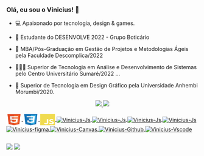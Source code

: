 ### Olá, eu sou o Vinicius! 👋

- 💻 Apaixonado por tecnologia, design & games. 
- 🚀 Estudante do DESENVOLVE 2022 - Grupo Boticário 

- 🎯 MBA/Pós-Graduação em Gestão de Projetos e Metodologias Ágeis pela Faculdade Descomplica/2022
- 👨🏿‍🎓 Superior de Tecnologia em Análise e Desenvolvimento de Sistemas pelo Centro Universitário Sumaré/2022 ...
- 🎨 Superior de Tecnologia em Design Gráfico pela Universidade Anhembi Morumbi/2020. 

<div align="center">
  <a href="https://github.com/vinnisilva18">
  <img height="130" src="https://github-readme-stats.vercel.app/api?username=vinnisilva18&show_icons=true&theme=tokyonight&include_all_commits=true&count_private=true"/>
  <img height="130m" src="https://github-readme-stats.vercel.app/api/top-langs/?username=vinnisilva18&layout=compact&langs_count=8&theme=tokyonight"/>
 
</div>

<div style="display: inline_block"><br>
  <img align="center" alt="Vinicius-HTML" height="30" width="40" src="https://raw.githubusercontent.com/devicons/devicon/master/icons/html5/html5-original.svg">
  <img align="center" alt="Vinicius-CSS" height="30" width="40" src="https://raw.githubusercontent.com/devicons/devicon/master/icons/css3/css3-original.svg">
  <img align="center" alt="Vinicius-Js" height="30" width="40" src="https://raw.githubusercontent.com/devicons/devicon/master/icons/javascript/javascript-plain.svg">
  <img align="center" alt="Vinicius-Js" height="30" width="40" src="https://cdn.jsdelivr.net/gh/devicons/devicon/icons/mysql/mysql-original.svg" />
  <img align="center" alt="Vinicius-Js" height="30" width="40" src="https://upload.wikimedia.org/wikipedia/commons/c/c2/Adobe_XD_CC_icon.svg" />
  <img align="center" alt="Vinicius-Js" height="30" width="40" src="https://upload.wikimedia.org/wikipedia/commons/a/af/Adobe_Photoshop_CC_icon.svg" />
  <img align="center" alt="Vinicius-Js" height="30" width="40" src="https://upload.wikimedia.org/wikipedia/commons/f/fb/Adobe_Illustrator_CC_icon.svg" />
  <img align="center" alt="Vinicius-figma" height="30" width="40" src="https://cdn.jsdelivr.net/gh/devicons/devicon/icons/figma/figma-original.svg" />
  <img align="center" alt="Vinicius-Canvas" height="30" width="40" src="https://cdn.jsdelivr.net/gh/devicons/devicon/icons/canva/canva-original.svg" />
  <img align="center" alt="Vinicius-Github" height="30" width="40" src="https://cdn.jsdelivr.net/gh/devicons/devicon/icons/github/github-original.svg" />
  <img align="center" alt="Vinicius-Vscode" height="30" width="40" src="https://cdn.jsdelivr.net/gh/devicons/devicon/icons/vscode/vscode-original.svg" />
   </div>
  
##

<div> 
  <a href = "mailto:vinifsilva2014@gmail.com"><img src="https://img.shields.io/badge/-Gmail-%23333?style=for-the-badge&logo=gmail&logoColor=white" target="_blank"></a>
  <a href="https://www.linkedin.com/in/vinnisilva/" target="_blank"><img src="https://img.shields.io/badge/-LinkedIn-%230077B5?style=for-the-badge&logo=linkedin&logoColor=white" target="_blank"></a> 
  
</div>
